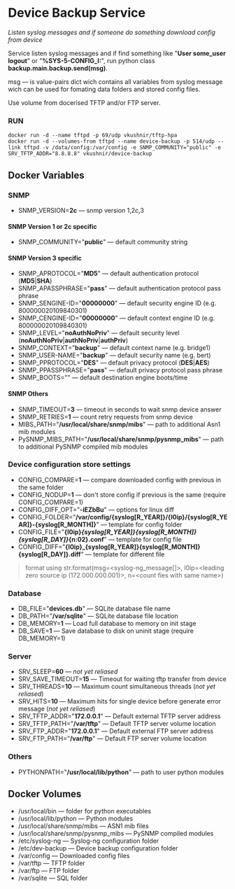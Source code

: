 # Device Backup Service
*Listen syslog messages and if someone do something download config from device*

Service listen syslog messages and if find something like "**User some_user logout**" or "**%SYS-5-CONFIG_I:**", run python class **backup.main.backup.send(msg)**.

msg &mdash; is value-pairs dict wich contains all variables from syslog message wich can be used for fomating data folders and stored config files.

Use volume from docerised TFTP and/or FTP server.

### RUN
    docker run -d --name tftpd -p 69/udp vkushnir/tftp-hpa
    docker run -d --volumes-from tftpd --name device-backup -p 514/udp --link tftpd -v /data/config:/var/config -e SNMP_COMMUNITY="public" -e SRV_TFTP_ADDR="8.8.8.8" vkushnir/device-backup
    
## Docker Variables

### SNMP
- SNMP_VERSION=**2c** &mdash; snmp version 1,2c,3

#### SNMP Version 1 or 2c specific
- SNMP_COMMUNITY="**public**" &mdash; default community string

#### SNMP Version 3 specific
- SNMP_APROTOCOL="**MD5**" &mdash; default authentication protocol (**MD5**|**SHA**)
- SNMP_APASSPHRASE="**pass**" &mdash; default authentication protocol pass phrase
- SNMP_SENGINE-ID="**00000000**" &mdash; default security engine ID (e.g. 800000020109840301)
- SNMP_CENGINE-ID="**00000000**" &mdash; default context engine ID (e.g. 800000020109840301)
- SNMP_LEVEL="**noAuthNoPriv**" &mdash; default security level (**noAuthNoPriv**|**authNoPriv**|**authPriv**)
- SNMP_CONTEXT="**backup**" &mdash; default context name (e.g. bridge1)
- SNMP_USER-NAME="**backup**" &mdash; default security name (e.g. bert)
- SNMP_PPROTOCOL="**DES**" &mdash; default privacy protocol (**DES**|**AES**)
- SNMP_PPASSPHRASE="**pass**" &mdash; default privacy protocol pass phrase
- SNMP_BOOTS="" &mdash; default destination engine boots/time

#### SNMP Others
- SNMP_TIMEOUT=**3** &mdash; timeout in seconds to wait snmp device answer
- SNMP_RETRIES=**1** &mdash; count retry requests from snmp device
- MIBS_PATH="**/usr/local/share/snmp/mibs**" &mdash; path to additional Asn1 mib modules
- PySNMP_MIBS_PATH="**/usr/local/share/snmp/pysnmp_mibs**" &mdash; path to additional PySNMP compiled mib modules

### Device configuration store settings
- CONFIG_COMPARE=**1** &mdash; compare downloaded config with previous in the same folder
- CONFIG_NODUP=**1** &mdash; don't store config if previous is the same (require CONFIG_COMPARE=1)
- CONFIG_DIFF_OPT="**-iEZbBu**" &mdash; options for linux diff
- CONFIG_FOLDER="**/var/config/{syslog[R_YEAR]}/{l0ip}/{syslog[R_YEAR]}-{syslog[R_MONTH]}**" &mdash; template for config folder
- CONFIG_FILE="**{l0ip}_{syslog[R_YEAR]}{syslog[R_MONTH]}{syslog[R_DAY]}_{n:02}.conf**" &mdash; template for config file
- CONFIG_DIFF="**{l0ip}_{syslog[R_YEAR]}{syslog[R_MONTH]}{syslog[R_DAY]}.diff**" &mdash; template for different file
> format using str.format(msg=&lt;syslog-ng_message[]&gt;, l0ip=&lt;leading zero source ip (172.000.000.001)&gt;, n=&lt;count fies with same name&gt;)

### Database
- DB_FILE="**devices.db**" &mdash; SQLite database file name
- DB_PATH="**/var/sqlite**" &mdash; SQLite database file location
- DB_MEMORY=**1** &mdash; Load full database to memory on init stage
- DB_SAVE=**1** &mdash; Save database to disk on uninit stage (require DB_MEMORY=1)

### Server
- SRV_SLEEP=**60** &mdash; *not yet reliased*
- SRV_SAVE_TIMEOUT=**15** &mdash; Timeout for waiting tftp transfer from device
- SRV_THREADS=**10** &mdash; Maximum count simultaneous threads (*not yet reliased*)
- SRV_HITS=**10** &mdash; Maximum hits for single device before generate error message (*not yet reliased*)
- SRV_TFTP_ADDR="**172.0.0.1**" &mdash; Default external TFTP server address
- SRV_TFTP_PATH="**/var/tftp**" &mdash; Default TFTP server volume location
- SRV_FTP_ADDR="**172.0.0.1**" &mdash; Default external FTP server address
- SRV_FTP_PATH="**/var/ftp**" &mdash; Default FTP server volume location

### Others
- PYTHONPATH="**/usr/local/lib/python**" &mdash; path to user python modules

## Docker Volumes
- /usr/local/bin &mdash; folder for python executables
- /usr/local/lib/python &mdash; Python modules
- /usr/local/share/snmp/mibs &mdash; ASN1 mib files
- /usr/local/share/snmp/pysnmp_mibs &mdash; PySNMP compiled modules 
- /etc/syslog-ng &mdash; Syslog-ng configuration folder
- /etc/dev-backup &mdash; Device backup configuration folder
- /var/config &mdash; Downloaded config files
- /var/tftp &mdash; TFTP folder
- /var/ftp &mdash; FTP folder
- /var/sqlite &mdash; SQL folder
